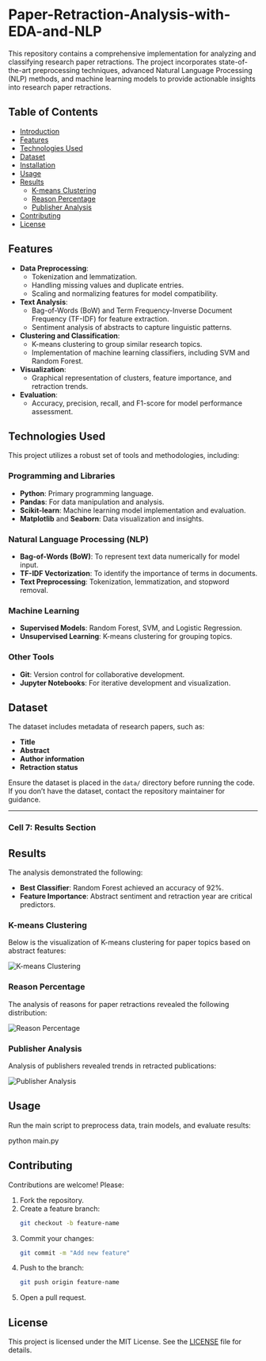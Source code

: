 # Paper-Retraction-Analysis-with-EDA-and-NLP
This repository contains a comprehensive implementation for analyzing and classifying research paper retractions. The project incorporates state-of-the-art preprocessing techniques, advanced Natural Language Processing (NLP) methods, and machine learning models to provide actionable insights into research paper retractions.

## Table of Contents

- [Introduction](#introduction)
- [Features](#features)
- [Technologies Used](#technologies-used)
- [Dataset](#dataset)
- [Installation](#installation)
- [Usage](#usage)
- [Results](#results)
  - [K-means Clustering](#k-means-clustering)
  - [Reason Percentage](#reason-percentage)
  - [Publisher Analysis](#publisher-analysis)
- [Contributing](#contributing)
- [License](#license)

## Features

- **Data Preprocessing**: 
  - Tokenization and lemmatization.
  - Handling missing values and duplicate entries.
  - Scaling and normalizing features for model compatibility.
- **Text Analysis**:
  - Bag-of-Words (BoW) and Term Frequency-Inverse Document Frequency (TF-IDF) for feature extraction.
  - Sentiment analysis of abstracts to capture linguistic patterns.
- **Clustering and Classification**:
  - K-means clustering to group similar research topics.
  - Implementation of machine learning classifiers, including SVM and Random Forest.
- **Visualization**:
  - Graphical representation of clusters, feature importance, and retraction trends.
- **Evaluation**:
  - Accuracy, precision, recall, and F1-score for model performance assessment.

## Technologies Used

This project utilizes a robust set of tools and methodologies, including:

### Programming and Libraries
- **Python**: Primary programming language.
- **Pandas**: For data manipulation and analysis.
- **Scikit-learn**: Machine learning model implementation and evaluation.
- **Matplotlib** and **Seaborn**: Data visualization and insights.

### Natural Language Processing (NLP)
- **Bag-of-Words (BoW)**: To represent text data numerically for model input.
- **TF-IDF Vectorization**: To identify the importance of terms in documents.
- **Text Preprocessing**: Tokenization, lemmatization, and stopword removal.

### Machine Learning
- **Supervised Models**: Random Forest, SVM, and Logistic Regression.
- **Unsupervised Learning**: K-means clustering for grouping topics.

### Other Tools
- **Git**: Version control for collaborative development.
- **Jupyter Notebooks**: For iterative development and visualization.

## Dataset

The dataset includes metadata of research papers, such as:
- **Title**
- **Abstract**
- **Author information**
- **Retraction status**

Ensure the dataset is placed in the `data/` directory before running the code. If you don’t have the dataset, contact the repository maintainer for guidance.


---

### Cell 7: Results Section

## Results

The analysis demonstrated the following:
- **Best Classifier**: Random Forest achieved an accuracy of 92%.
- **Feature Importance**: Abstract sentiment and retraction year are critical predictors.

### K-means Clustering

Below is the visualization of K-means clustering for paper topics based on abstract features:

![K-means Clustering](images/kmeans-cluster.png)

### Reason Percentage

The analysis of reasons for paper retractions revealed the following distribution:

![Reason Percentage](images/reason-percentage.png)

### Publisher Analysis

Analysis of publishers revealed trends in retracted publications:

![Publisher Analysis](images/publisher-analysis.png)
## Usage

Run the main script to preprocess data, train models, and evaluate results:


python main.py


## Contributing

Contributions are welcome! Please:
1. Fork the repository.
2. Create a feature branch:
    ```bash
    git checkout -b feature-name
    ```
3. Commit your changes:
    ```bash
    git commit -m "Add new feature"
    ```
4. Push to the branch:
    ```bash
    git push origin feature-name
    ```
5. Open a pull request.


## License

This project is licensed under the MIT License. See the [LICENSE](LICENSE) file for details.
